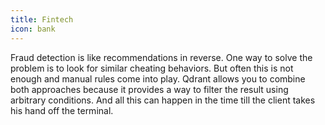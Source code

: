 ```yaml
---
title: Fintech
icon: bank
---
```


Fraud detection is like recommendations in reverse. 
One way to solve the problem is to look for similar cheating behaviors. 
But often this is not enough and manual rules come into play.
Qdrant allows you to combine both approaches because it provides a way to filter the result using arbitrary conditions.
And all this can happen in the time till the client takes his hand off the terminal.
